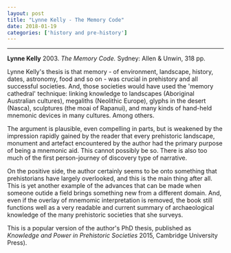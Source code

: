 ```yaml
---
layout: post
title: "Lynne Kelly - The Memory Code"
date: 2018-01-19
categories: ['history and pre-history']
---
```



***
<b>Lynne Kelly</b> 2003. _The Memory Code._  Sydney: Allen & Unwin, 318 pp. 

<img align="right" src="https://s3-ap-southeast-2.amazonaws.com/assets.allenandunwin.com/images/small/9781760291327.jpg" alt="">
Lynne Kelly's thesis is that memory - of environment, landscape, history, dates, astronomy, food and so on - was crucial in prehistory and all successful societies.  And, those societies would have used the 'memory cathedral' technique: linking knowledge to landscapes (Aboriginal Australian cultures), megaliths (Neolithic Europe), glyphs in the desert (Nasca), sculptures (the moai of Rapanui), and many kinds of hand-held mnemonic devices in many cultures.  Among others.    

The argument is plausible, even compelling in parts, but is weakened by the impression rapidly gained by the reader that every prehistoric landscape, monument and artefact encountered by the author had the primary purpose of being a mnemonic aid.  This cannot possibly be so.  There is also too much of the first person-journey of discovery type of narrative.  

On the positive side, the author certainly seems to be onto something that prehistorians have largely overlooked, and this is the main thing after all.  This is yet another example of the advances that can be made when someone outide a field brings something new from a different domain.   And, even if the overlay of mnemomic interpretation is removed, the book still functions well as a very readable and current summary of archaeological knowledge of the many prehistoric societies that she surveys. 

This is a popular version of the author's PhD thesis, published as _Knowledge and Power in Prehistoric Societies_ 2015, Cambridge University Press).

